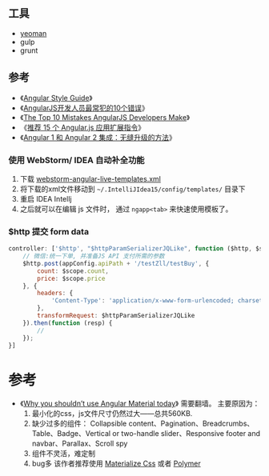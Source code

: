 

## 工具

* [yeoman](http://yeoman.io/)
* gulp
* grunt

## 参考
* 《[Angular Style Guide](https://github.com/johnpapa/angular-styleguide)》
* 《[AngularJS开发人员最常犯的10个错误](http://blog.jobbole.com/78946/)》
* 《[The Top 10 Mistakes AngularJS Developers Make](https://www.airpair.com/angularjs/posts/top-10-mistakes-angularjs-developers-make)》
* 《[推荐 15 个 Angular.js 应用扩展指令](http://www.oschina.net/translate/15-directives-to-extend-your-angular-js-apps)》
* 《[Angular 1 和 Angular 2 集成：无缝升级的方法](http://www.oschina.net/translate/angular-1-and-angular-2-coexistence?from=20150913)》

### 使用 WebStorm/ IDEA 自动补全功能

1. 下载  [webstorm-angular-live-templates.xml](https://github.com/johnpapa/angular-styleguide/blob/master/a1/assets/webstorm-angular-live-templates/webstorm-angular-live-templates.xml?raw=true)
2. 将下载的xml文件移动到 `~/.IntelliJIdea15/config/templates/` 目录下
3. 重启 IDEA Intellj
4. 之后就可以在编辑 js 文件时， 通过 `ngapp<tab>` 来快速使用模板了。


### $http 提交 form data

```js
controller: ['$http', "$httpParamSerializerJQLike", function ($http, $stateParams, $httpParamSerializerJQLike) {
    // 微信:统一下单, 并准备JS API 支付所需的参数
    $http.post(appConfig.apiPath + '/testZll/testBuy', {
        count: $scope.count,
        price: $scope.price
    }, {
        headers: {
            'Content-Type': 'application/x-www-form-urlencoded; charset=UTF-8'
        },
        transformRequest: $httpParamSerializerJQLike
    }).then(function (resp) {
        // 
    });
}]
```

# 参考

* 《[Why you shouldn’t use Angular Material today](https://medium.com/@vayvala/why-you-shouldn-t-use-angular-material-4ffb937ef232#.87o02z8tm)》 需要翻墙。 主要原因为：
    1. 最小化的css，js文件尺寸仍然过大——总共560KB.
    1. 缺少过多的组件： Collapsible content、Pagination、Breadcrumbs、Table、Badge、Vertical or two-handle slider、Responsive footer and navbar、Parallax、Scroll spy
    1. 组件不灵活，难定制
    1. bug多
  该作者推荐使用 [Materialize Css](http://materializecss.com/) 或者 [Polymer](https://www.polymer-project.org/)